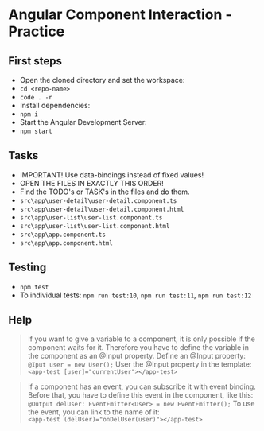 # Angular Component Interaction - Practice

## First steps
- Open the cloned directory and set the workspace:
- `cd <repo-name>`
- `code . -r`
- Install dependencies:
- `npm i`
- Start the Angular Development Server:
- `npm start`

## Tasks
- IMPORTANT! Use data-bindings instead of fixed values!
- OPEN THE FILES IN EXACTLY THIS ORDER!
- Find the TODO's or TASK's in the files and do them.
- `src\app\user-detail\user-detail.component.ts`
- `src\app\user-detail\user-detail.component.html`
- `src\app\user-list\user-list.component.ts`
- `src\app\user-list\user-list.component.html`
- `src\app\app.component.ts`
- `src\app\app.component.html`

## Testing
- `npm test`
- To individual tests: `npm run test:10`, `npm run test:11`, `npm run test:12`

## Help
> If you want to give a variable to a component, 
it is only possible if the component waits for it.
Therefore you have to define the variable in the component 
as an @Input property. 
> Define an @Input property: `@Iput user = new User();`
> User the @Input property in the template:  
> `<app-test [user]="currentUser"></app-test>`  
  
> If a component has an event, you can subscribe it 
with event binding.  
Before that, you have to define this event in the component,
like this:
`@Output delUser: EventEmitter<User> = new EventEmitter();`
> To use the event, you can link to the name of it:  
`<app-test (delUser)="onDelUser(user)"></app-test>`
